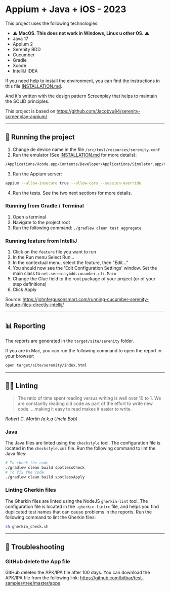 # Appium + Java + iOS - 2023

This project uses the following technologies:

* ⚠️ **MacOS. This does not work in Windows, Linux u other OS.** ⚠️
* Java 17
* Appium 2
* Serenity BDD
* Cucumber
* Gradle
* Xcode
* IntelliJ IDEA

If you need help to install the environment, you can find the instructions in
this file [INSTALLATION.md](INSTALLATION.md).

And it's written with the design pattern Screenplay that helps to maintain the
SOLID principles.

This project is based
on https://github.com/Jacobvu84/serenity-screenplay-appium/

---

## 🚀 Running the project

1. Change de device name in the file `/src/test/resources/serenity.conf`
2. Run the emulator (See [INSTALLATION.md](INSTALLATION.md) for more details):

```bash
/Applications/Xcode.app/Contents/Developer/Applications/Simulator.app/Contents/MacOS/Simulator -CurrentDeviceUDID <YOUR-DEVICE-ID>
```

3. Run the Appium server:

```bash
appium --allow-insecure true --allow-cors --session-override
```

4. Run the tests. See the two next sections for more details.

### Running from Gradle / Terminal

1. Open a terminal
2. Navigate to the project root
3. Run the following command: `./gradlew clean test aggregate`

### Running feature from IntelliJ

1. Click on the `feature` file you want to run
2. In the Run menu Select Run...
3. In the contextual menu, select the feature, then "Edit..."
4. You should now see the 'Edit Configuration Settings' window. Set the main
   class to `net.serenitybdd.cucumber.cli.Main`
5. Change the Glue field to the root package of your project (or of your step
   definitions)
6. Click Apply

Source: https://johnfergusonsmart.com/running-cucumber-serenity-feature-files-directly-intellij/

---

## 📊 Reporting

The reports are generated in the `target/site/serenity` folder.

If you are in Mac, you can run the following command to open the report in your
browser:

```bash
open target/site/serenity/index.html
```

---

## 💅🏽 Linting

> The ratio of time spent reading versus writing is well over 10 to 1. We are
> constantly reading old code as part of the effort to write new code. …making
> it
> easy to read makes it easier to write.

_Robert C. Martin (a.k.a Uncle Bob)_

### Java

The Java files are linted using the `checkstyle` tool. The configuration file is
located in the `checkstyle.xml` file.
Run the following command to lint the Java files:

```bash
# To check the code
./gradlew clean build spotlessCheck
# To fix the code
./gradlew clean build spotlessApply
```

### Linting Gherkin files

The Gherkin files are linted using the NodeJS `gherkin-lint` tool. The
configuration
file is located in the `.gherkin-lintrc` file, and helps you find duplicated
test names that can cause problems in the reports.
Run the following command to lint the Gherkin files:

```bash
sh gherkin_check.sh
```

---

## 🐞 Troubleshooting

### GitHub delete the App file

GitHub deletes the APK/IPA file after 100 days. You can download the APK/IPA
file from the following
link: https://github.com/bitbar/test-samples/tree/master/apps
